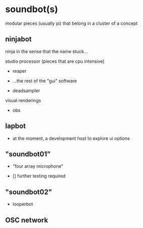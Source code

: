# soundbot(s)

modular pieces (usually pi) that belong in a cluster of a concept


## ninjabot
ninja in the sense that the name stuck...

studio processor (pieces that are cpu intensive)
  * reaper
  * ...the rest of the "gui" software

  * deadsampler

visual renderings
  * obs


## lapbot

 * at the moment, a development host to explore ui options

## "soundbot01"

  * "four array microphone"

  - [] further testing required

## "soundbot02"

  * looperbot

## OSC network
